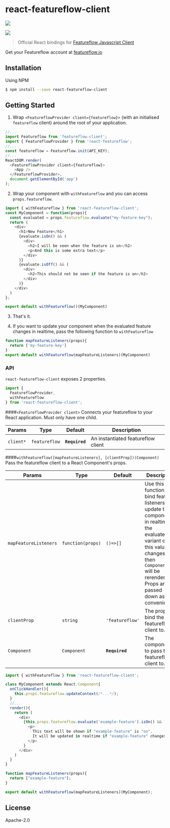 # react-featureflow-client

[![][npm-img]][npm-url]

[![][dependency-img]][dependency-url]

> Official React bindings for [Featureflow Javascript Client](https://github.com/featureflow/featureflow-javascript-sdk)

Get your Featureflow account at [featureflow.io](http://www.featureflow.io)

## Installation

Using NPM
```bash
$ npm install --save react-featureflow-client
```

## Getting Started
1. Wrap `<FeatureflowProvider client={featureflow}>` (with an initialised `featureflow` client) around the root of your application.
```javascript
//...
import Featureflow from 'featureflow-client';
import { FeatureflowProvider } from 'react-featureflow';
//...
const featureflow = Featureflow.init(API_KEY);
//...
ReactDOM.render(
  <FeatureflowProvider client={featureflow}>
    <App />
  </FeatureflowProvider>,
  document.getElementById('app')
);
```
2. Wrap your component with `withFeatureflow` and you can access `props.featureflow`.
```javascript
import { withFeatureflow } from 'react-featureflow-client';
const MyComponent = function(props){
  const evaluated = props.featureflow.evaluate("my-feature-key");
  return (
    <div>
      <h1>New Feature</h1>
      {evaluate.isOn() && (
        <div>
          <h2>I will be seen when the feature is on</h2>
          <p>And this is some extra text</p>
        </div>
      )}
      {evaluate.isOff() && (
        <div>
          <h2>This should not be seen if the feature is on</h2>
        </div>
      )}
    </div>
  )
};

export default withFeatureflow()(MyComponent)
```
3. That's it. 

4. If you want to update your component when the evaluated feature changes in realtime, 
pass the following function to `withFeatureflow`
```javascript
function mapFeatureListeners(props){
  return ['my-feature-key']
}
export default withFeatureflow(mapFeatureListeners)(MyComponent)
```

### API
`react-featureflow-client` exposes 2 properties.
```javascript
import {
  FeatureflowProvider, 
  withFeatureflow
} from 'react-featureflow-client';
```
####`<FeatureflowProvider client>`
Connects your featureflow to your React application. Must only have one child.

| Params | Type | Default | Description |
|---------------|----------|--------------|----------------------------------------------------------------|
| `client*` | `featureflow` | **`Required`** | An instantiated featureflow client |

####`withFeatureflow([mapFeatureListeners], [clientProp])(Component)`
Pass the featureflow client to a React Component's props.

| Params | Type | Default | Description |
|---------------|----------|--------------|----------------------------------------------------------------|
| `mapFeatureListeners` | `function(props)` | `()=>[]` | Use this function to bind feature listeners to update the component in realtime. If the evaluated variant of this value changes then `Component` will be rerendered. Props are passed down as a convenience. |
| `clientProp` | `string` | `'featureflow'` | The prop to bind the featureflow client to. |
| `Component` | `Component` | **`Required`** | The component to pass the featureflow client to.  |

```javascript
import { withFeatureflow } from 'react-featureflow-client';

class MyComponent extends React.Component{
  onClickHandler(){
    this.props.featureflow.updateContext(/*...*/);
  }
  //...
  render(){
    return (
      <div>
        {this.props.featureflow.evaluate('example-feature').isOn() && 
          <p>
            This text will be shown if "example-feature" is "on". 
            It will be updated in realtime if "example-feature" changes it's value.
          </p>
        }
      </div>
    )
  }
}

function mapFeatureListeners(props){
  return ["example-feature"];
}

export default withFeatureflow(mapFeatureListeners)(MyComponent);
```

## License

Apache-2.0

[npm-url]: https://nodei.co/npm/react-featureflow-client
[npm-img]: https://nodei.co/npm/react-featureflow-client.png

[dependency-url]: https://www.featureflow.io
[dependency-img]: https://www.featureflow.io/wp-content/uploads/2016/12/featureflow-web.png